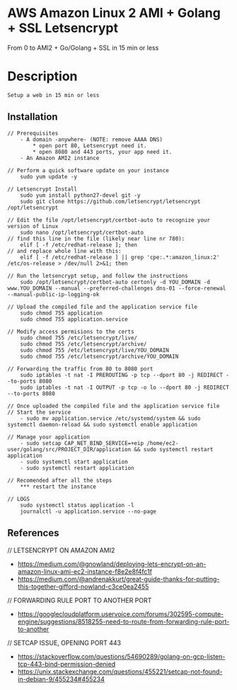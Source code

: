 AWS Amazon Linux 2 AMI + Golang + SSL Letsencrypt
=======

From 0 to AMI2 + Go/Golang + SSL in 15 min or less

Description
=======

	Setup a web in 15 min or less

## Installation

	// Prerequisites
		- A domain -anywhere- (NOTE: remove AAAA DNS)
			* open port 80, Letsencrypt need it.
			* open 8080 and 443 ports, your app need it.
		- An Amazon AMI2 instance

	// Perform a quick software update on your instance
		sudo yum update -y

	// Letsencrypt Install
		sudo yum install python27-devel git -y
		sudo git clone https://github.com/letsencrypt/letsencrypt /opt/letsencrypt

	// Edit the file /opt/letsencrypt/certbot-auto to recognize your version of Linux
		sudo nano /opt/letsencrypt/certbot-auto
	// find this line in the file (likely near line nr 780):
		elif [ -f /etc/redhat-release ]; then
	// and replace whole line with this:
		elif [ -f /etc/redhat-release ] || grep 'cpe:.*:amazon_linux:2' /etc/os-release > /dev/null 2>&1; then

	// Run the letsencrypt setup, and follow the instructions
		sudo /opt/letsencrypt/certbot-auto certonly -d YOU_DOMAIN -d www.YOU_DOMAIN --manual --preferred-challenges dns-01 --force-renewal --manual-public-ip-logging-ok

	// Upload the compiled file and the application service file
		sudo chmod 755 application	
		sudo chmod 755 application.service

	// Modify access permisions to the certs
		sudo chmod 755 /etc/letsencrypt/live/
		sudo chmod 755 /etc/letsencrypt/archive/
		sudo chmod 755 /etc/letsencrypt/live/YOU_DOMAIN
		sudo chmod 755 /etc/letsencrypt/archive/YOU_DOMAIN

	// Forwarding the traffic from 80 to 8080 port
		sudo iptables -t nat -I PREROUTING -p tcp --dport 80 -j REDIRECT --to-ports 8080
		sudo iptables -t nat -I OUTPUT -p tcp -o lo --dport 80 -j REDIRECT --to-ports 8080

	// Once uploaded the compiled file and the application service file
	// Start the service
		- sudo mv application.service /etc/systemd/system && sudo systemctl daemon-reload && sudo systemctl enable application

	// Manage your application
		- sudo setcap CAP_NET_BIND_SERVICE=+eip /home/ec2-user/golang/src/PROJECT_DIR/application && sudo systemctl restart application
		- sudo systemctl start application
		- sudo systemctl restart application

	// Recomended after all the steps
		*** restart the instance

	// LOGS
		sudo systemctl status application -l
		journalctl -u application.service --no-page

## References

// LETSENCRYPT ON AMAZON AMI2
- https://medium.com/@gnowland/deploying-lets-encrypt-on-an-amazon-linux-ami-ec2-instance-f8e2e8f4fc1f
- https://medium.com/@andrenakkurt/great-guide-thanks-for-putting-this-together-gifford-nowland-c3ce0ea2455

// FORWARDING RULE PORT TO ANOTHER PORT
- https://googlecloudplatform.uservoice.com/forums/302595-compute-engine/suggestions/8518255-need-to-route-from-forwarding-rule-port-to-another

// SETCAP ISSUE, OPENING PORT 443
- https://stackoverflow.com/questions/54690289/golang-on-gcp-listen-tcp-443-bind-permission-denied
- https://unix.stackexchange.com/questions/455221/setcap-not-found-in-debian-9/455234#455234

